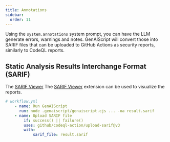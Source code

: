 ```yaml
---
title: Annotations
sidebar:
  order: 11
---
```


Using the `system.annotations` system prompt, you can have the LLM generate errors, warnings and notes.
GenAIScript will convert those into SARIF files that can be uploaded to GitHub Actions as security reports, similarly to CodeQL reports. 
## Static Analysis Results Interchange Format (SARIF)

The [SARIF Viewer](https://marketplace.visualstudio.com/items?itemName=MS-SarifVSCode.sarif-viewer)
The [SARIF Viewer](https://marketplace.visualstudio.com/items?itemName=MS-SarifVSCode.sarif-viewer)
extension can be used to visualize the reports.

```yaml
# workflow.yml
    - name: Run GenAIScript
      run: node .genaiscript/genaiscript.cjs ... -oa result.sarif
    - name: Upload SARIF file
        if: success() || failure()
        uses: github/codeql-action/upload-sarif@v3
        with:
            sarif_file: result.sarif
```
